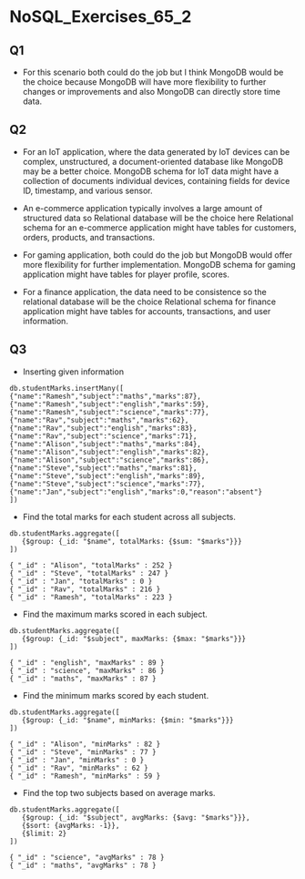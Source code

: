 # NoSQL_Exercises_65_2

## Q1

- For this scenario both could do the job but I think MongoDB would be the choice because MongoDB will have more flexibility to further changes or improvements and also MongoDB can directly store time data.

## Q2

- For an IoT application, where the data generated by IoT devices can be complex, unstructured, a document-oriented database like MongoDB may be a better choice.
MongoDB schema for IoT data might have a collection of documents individual devices, containing fields for device ID, timestamp, and various sensor.


- An e-commerce application typically involves a large amount of structured data so Relational database will be the choice here 
Relational schema for an e-commerce application might have tables for customers, orders, products, and transactions.


- For gaming application, both could do the job but MongoDB would offer more flexibility for further implementation.
MongoDB schema for gaming application might have tables for player profile, scores.


- For a finance application, the data need to be consistence so the relational database will be the choice
Relational schema for finance application might have tables for accounts, transactions, and user information.

## Q3 

- Inserting given information
```
db.studentMarks.insertMany([   
{"name":"Ramesh","subject":"maths","marks":87},
{"name":"Ramesh","subject":"english","marks":59},
{"name":"Ramesh","subject":"science","marks":77},
{"name":"Rav","subject":"maths","marks":62},
{"name":"Rav","subject":"english","marks":83},
{"name":"Rav","subject":"science","marks":71},
{"name":"Alison","subject":"maths","marks":84},
{"name":"Alison","subject":"english","marks":82},
{"name":"Alison","subject":"science","marks":86},
{"name":"Steve","subject":"maths","marks":81},
{"name":"Steve","subject":"english","marks":89},
{"name":"Steve","subject":"science","marks":77},
{"name":"Jan","subject":"english","marks":0,"reason":"absent"}
])
```

- Find the total marks for each student across all subjects.

```
db.studentMarks.aggregate([
   {$group: {_id: "$name", totalMarks: {$sum: "$marks"}}}
])
```

```
{ "_id" : "Alison", "totalMarks" : 252 }
{ "_id" : "Steve", "totalMarks" : 247 }
{ "_id" : "Jan", "totalMarks" : 0 }
{ "_id" : "Rav", "totalMarks" : 216 }
{ "_id" : "Ramesh", "totalMarks" : 223 }
```

- Find the maximum marks scored in each subject.

```
db.studentMarks.aggregate([
   {$group: {_id: "$subject", maxMarks: {$max: "$marks"}}}
])
```

```
{ "_id" : "english", "maxMarks" : 89 }
{ "_id" : "science", "maxMarks" : 86 }
{ "_id" : "maths", "maxMarks" : 87 }
```

- Find the minimum marks scored by each student.

```
db.studentMarks.aggregate([
   {$group: {_id: "$name", minMarks: {$min: "$marks"}}}
])
```

```
{ "_id" : "Alison", "minMarks" : 82 }
{ "_id" : "Steve", "minMarks" : 77 }
{ "_id" : "Jan", "minMarks" : 0 }
{ "_id" : "Rav", "minMarks" : 62 }
{ "_id" : "Ramesh", "minMarks" : 59 }
```

- Find the top two subjects based on average marks.

```
db.studentMarks.aggregate([
   {$group: {_id: "$subject", avgMarks: {$avg: "$marks"}}},
   {$sort: {avgMarks: -1}},
   {$limit: 2}
])
```

```
{ "_id" : "science", "avgMarks" : 78 }
{ "_id" : "maths", "avgMarks" : 78 }
```


